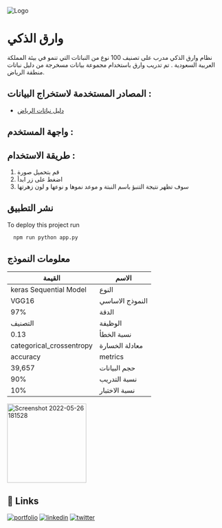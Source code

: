 
![Logo](https://user-images.githubusercontent.com/59482214/170513866-e6293384-6398-4418-b6e8-79388af5c852.png)


# وارق الذكي 

نظام وارق الذكي مدرب على تصنيف 100 نوع من النباتات التي تنمو في بيئة المملكة العربية السعودية . 
تم تدريب وارق باستخدام مجموعة بيانات مسخرجة من دليل نباتات منطقة الرياض. 
## المصادر المستخدمة لاستخراج البيانات :
 - [دليل نباتات الرياض ](https://www.riyadhenv.gov.sa/wp-content/uploads/2019/10/Riyadh-Plants-Manual-Ar.pdf)
 
## واجهة المستخدم : 


## طريقة الاستخدام  : 
1. قم بتحميل صورة 
2. اضغط على زر ابدأ
3. سوف تظهر نتيجة التنبؤ باسم النبتة و موعد نموها و نوعها و لون زهرتها 


## نشر التطبيق

To deploy this project run

```bash
  npm run python app.py 
```




## معلومات النموذج 

| القيمة           | الاسم                                                               |
| ----------------- | ------------------------------------------------------------------ |
| keras Sequential Model | النوع |
| VGG16 | النموذج الاساسي  |
| 97% |الدقة |
| التصنيف|الوظيفة |
| 0.13 | نسبة الخطأ |
| categorical_crossentropy | معادلة الخسارة  |
|accuracy | metrics  |
|39,657 | حجم البيانات |
|90% | نسبة التدريب   |
|10% |نسبة الاختبار   |






<img width="184" alt="Screenshot 2022-05-26 181528" src="https://user-images.githubusercontent.com/59482214/170518638-eca3e99b-75a4-4131-94e1-6a8ee460188c.png">



## 🔗 Links
[![portfolio](https://img.shields.io/badge/my_portfolio-000?style=for-the-badge&logo=ko-fi&logoColor=white)](https://github.com/OhoodAljohani/)
[![linkedin](https://img.shields.io/badge/linkedin-0A66C2?style=for-the-badge&logo=linkedin&logoColor=white)]([https://www.linkedin.com/](https://www.linkedin.com/in/ohood-aljohani-415719202/))
[![twitter](https://img.shields.io/badge/twitter-1DA1F2?style=for-the-badge&logo=twitter&logoColor=white)]([https://twitter.com/](https://twitter.com/UdiO13))

